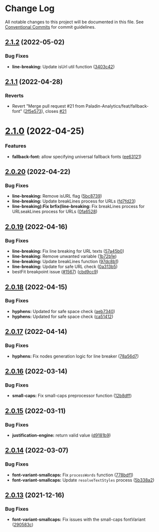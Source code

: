 # Change Log

All notable changes to this project will be documented in this file.
See [Conventional Commits](https://conventionalcommits.org) for commit guidelines.

## [2.1.2](https://github.com/Paladin-Analytics/react-pdf/compare/@paladin-analytics/rpdf-textkit@2.1.1...@paladin-analytics/rpdf-textkit@2.1.2) (2022-05-02)


### Bug Fixes

* **line-breaking:** Update isUrl util function ([3403c42](https://github.com/Paladin-Analytics/react-pdf/commit/3403c42fc94b136a7cad51f3dde06a0644769e7e))





## [2.1.1](https://github.com/Paladin-Analytics/react-pdf/compare/@paladin-analytics/rpdf-textkit@2.1.0...@paladin-analytics/rpdf-textkit@2.1.1) (2022-04-28)


### Reverts

* Revert "Merge pull request #21 from Paladin-Analytics/feat/fallback-font" ([2f5e573](https://github.com/Paladin-Analytics/react-pdf/commit/2f5e573ede0fd4b48baa5188d79479b699a379f4)), closes [#21](https://github.com/Paladin-Analytics/react-pdf/issues/21)





# [2.1.0](https://github.com/Paladin-Analytics/react-pdf/compare/@paladin-analytics/rpdf-textkit@2.0.20...@paladin-analytics/rpdf-textkit@2.1.0) (2022-04-25)


### Features

* **fallback-font:** allow specifying universal fallback fonts ([ee63121](https://github.com/Paladin-Analytics/react-pdf/commit/ee6312122a8f12c6ab9646a24e3afe7046e427d6))





## [2.0.20](https://github.com/Paladin-Analytics/react-pdf/compare/@paladin-analytics/rpdf-textkit@2.0.19...@paladin-analytics/rpdf-textkit@2.0.20) (2022-04-22)


### Bug Fixes

* **line-breaking:** Remove isURL flag ([5bc8739](https://github.com/Paladin-Analytics/react-pdf/commit/5bc8739d5e7170e8ad9317940afea50c88cecfbe))
* **line-breaking:** Update breakLines process for URLs ([fd7fd23](https://github.com/Paladin-Analytics/react-pdf/commit/fd7fd23e4dc8ba15e27ce56c05d2bcc8354d1136))
* **line-breaking):Fix brfix(line-breaking:** Fix breakLines process for URLseakLines process for URLs ([0fa6528](https://github.com/Paladin-Analytics/react-pdf/commit/0fa652829ada1d4483cf9d15cbbbe9a4a29e5fc1))





## [2.0.19](https://github.com/Paladin-Analytics/react-pdf/compare/@paladin-analytics/rpdf-textkit@2.0.18...@paladin-analytics/rpdf-textkit@2.0.19) (2022-04-16)


### Bug Fixes

* **line-breaking:** Fix line breaking for URL texts ([57a45b0](https://github.com/Paladin-Analytics/react-pdf/commit/57a45b09378a18438f60dab131829ed8b09c6829))
* **line-breaking:** Remove unwanted variable ([1b72b1e](https://github.com/Paladin-Analytics/react-pdf/commit/1b72b1e9059ba66b45c85e626f35a39f3bec9d2c))
* **line-breaking:** Update breakLines function ([97dc8b1](https://github.com/Paladin-Analytics/react-pdf/commit/97dc8b138c3ecf8101139631243f4fd71b9391d5))
* **line-breaking:** Update for safe URL check ([0a313b5](https://github.com/Paladin-Analytics/react-pdf/commit/0a313b51147a07c4361c2e86772b979fdbc724a2))
* bestFit breakpoint issue ([#1567](https://github.com/Paladin-Analytics/react-pdf/issues/1567)) ([cbd9cc9](https://github.com/Paladin-Analytics/react-pdf/commit/cbd9cc9cc4ef900cd10f7597ffb91792a1e31756))





## [2.0.18](https://github.com/Paladin-Analytics/react-pdf/compare/@paladin-analytics/rpdf-textkit@2.0.17...@paladin-analytics/rpdf-textkit@2.0.18) (2022-04-15)


### Bug Fixes

* **hyphens:** Updated for safe space check ([aeb7340](https://github.com/Paladin-Analytics/react-pdf/commit/aeb734036b6ae44c2882a94f745ce72c2fa1c192))
* **hyphens:** Updated for safe space check ([ca51412](https://github.com/Paladin-Analytics/react-pdf/commit/ca5141297d10a3fa8f780962098a7c99b213199c))





## [2.0.17](https://github.com/Paladin-Analytics/react-pdf/compare/@paladin-analytics/rpdf-textkit@2.0.16...@paladin-analytics/rpdf-textkit@2.0.17) (2022-04-14)


### Bug Fixes

* **hyphens:** Fix nodes generation logic for line breaker ([78a56d7](https://github.com/Paladin-Analytics/react-pdf/commit/78a56d7db4f4b68f8e5bf673f2bb4e195892944b))





## [2.0.16](https://github.com/Paladin-Analytics/react-pdf/compare/@paladin-analytics/rpdf-textkit@2.0.15...@paladin-analytics/rpdf-textkit@2.0.16) (2022-03-14)


### Bug Fixes

* **small-caps:** Fix small-caps preprocessor function ([12b8dff](https://github.com/Paladin-Analytics/react-pdf/commit/12b8dff08308f67b93c71ec3e67607fe647b7212))





## [2.0.15](https://github.com/Paladin-Analytics/react-pdf/compare/@paladin-analytics/rpdf-textkit@2.0.14...@paladin-analytics/rpdf-textkit@2.0.15) (2022-03-11)


### Bug Fixes

* **justification-engine:** return valid value ([d9181b9](https://github.com/Paladin-Analytics/react-pdf/commit/d9181b974cfe7ece9d9337c4afd13d8bf0312bc4))





## [2.0.14](https://github.com/Paladin-Analytics/react-pdf/compare/@paladin-analytics/rpdf-textkit@2.0.13...@paladin-analytics/rpdf-textkit@2.0.14) (2022-03-07)


### Bug Fixes

* **font-variant-smallcaps:** Fix `processWords` function ([778bdf1](https://github.com/Paladin-Analytics/react-pdf/commit/778bdf1742c6670f789e617c4b5f0d64ce94dd2b))
* **font-variant-smallcaps:** Update `resolveTextStyles` process ([5b338a2](https://github.com/Paladin-Analytics/react-pdf/commit/5b338a265334c7d413eef12d909ccb891d56ec6a))





## [2.0.13](https://github.com/Paladin-Analytics/react-pdf/compare/@paladin-analytics/rpdf-textkit@2.0.12...@paladin-analytics/rpdf-textkit@2.0.13) (2021-12-16)


### Bug Fixes

* **font-variant-smallcaps:** Fix issues with the small-caps fontVariant ([290583c](https://github.com/Paladin-Analytics/react-pdf/commit/290583cacd4b4f6dc330f3788b637d731ec92f13))
